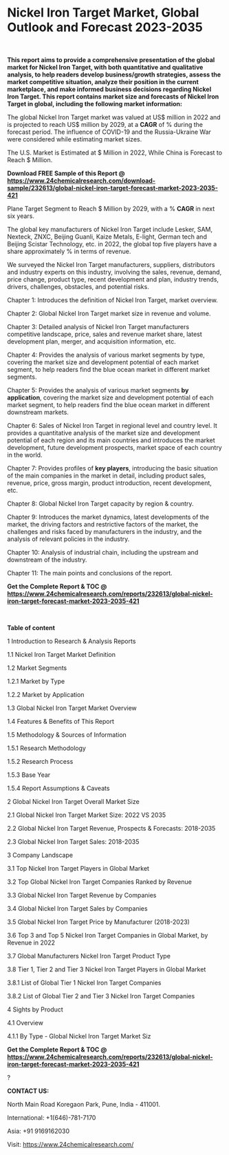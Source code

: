 <h1>Nickel Iron Target Market, Global Outlook and Forecast 2023-2035</h1><br/><p><strong>This report aims to provide a comprehensive presentation of the global market for Nickel Iron Target, with both quantitative and qualitative analysis, to help readers develop business/growth strategies, assess the market competitive situation, analyze their position in the current marketplace, and make informed business decisions regarding Nickel Iron Target. This report contains market size and forecasts of Nickel Iron Target in global, including the following market information:</strong></p>
 
 
 
 <p>The global Nickel Iron Target market was valued at US$ million in 2022 and is projected to reach US$ million by 2029, at a <strong>CAGR</strong> of % during the forecast period. The influence of COVID-19 and the Russia-Ukraine War were considered while estimating market sizes.</p>
 
 
 
 <p>The U.S. Market is Estimated at $ Million in 2022, While China is Forecast to Reach $ Million.</p>
 
 
 
 <div><b>Download FREE Sample of this Report @ <a href="https://www.24chemicalresearch.com/download-sample/232613/global-nickel-iron-target-forecast-market-2023-2035-421">https://www.24chemicalresearch.com/download-sample/232613/global-nickel-iron-target-forecast-market-2023-2035-421</a></b></div>
 
 
 
 <p>Plane Target Segment to Reach $ Million by 2029, with a % <strong>CAGR</strong> in next six years.</p>
 
 
 
 <p>The global key manufacturers of Nickel Iron Target include Lesker, SAM, Nexteck, ZNXC, Beijing Guanli, Kaize Metals, E-light, German tech and Beijing Scistar Technology, etc. in 2022, the global top five players have a share approximately % in terms of revenue.</p>
 
 
 
 <p>We surveyed the Nickel Iron Target manufacturers, suppliers, distributors and industry experts on this industry, involving the sales, revenue, demand, price change, product type, recent development and plan, industry trends, drivers, challenges, obstacles, and potential risks.</p>
 
 
 
 <p>Chapter 1: Introduces the definition of Nickel Iron Target, market overview.</p>
 
 
 
 <p>Chapter 2: Global Nickel Iron Target market size in revenue and volume.</p>
 
 
 
 <p>Chapter 3: Detailed analysis of Nickel Iron Target manufacturers competitive landscape, price, sales and revenue market share, latest development plan, merger, and acquisition information, etc.</p>
 
 
 
 <p>Chapter 4: Provides the analysis of various market segments by type, covering the market size and development potential of each market segment, to help readers find the blue ocean market in different market segments.</p>
 
 
 
 <p>Chapter 5: Provides the analysis of various market segments <strong>by application</strong>, covering the market size and development potential of each market segment, to help readers find the blue ocean market in different downstream markets.</p>
 
 
 
 <p>Chapter 6: Sales of Nickel Iron Target in regional level and country level. It provides a quantitative analysis of the market size and development potential of each region and its main countries and introduces the market development, future development prospects, market space of each country in the world.</p>
 
 
 
 <p>Chapter 7: Provides profiles of <strong>key players</strong>, introducing the basic situation of the main companies in the market in detail, including product sales, revenue, price, gross margin, product introduction, recent development, etc.</p>
 
 
 
 <p>Chapter 8: Global Nickel Iron Target capacity by region & country.</p>
 
 
 
 <p>Chapter 9: Introduces the market dynamics, latest developments of the market, the driving factors and restrictive factors of the market, the challenges and risks faced by manufacturers in the industry, and the analysis of relevant policies in the industry.</p>
 
 
 
 <p>Chapter 10: Analysis of industrial chain, including the upstream and downstream of the industry.</p>
 
 
 
 <p>Chapter 11: The main points and conclusions of the report.</p>
 
 
 
 <div><b>Get the Complete Report & TOC @ <a href="https://www.24chemicalresearch.com/reports/232613/global-nickel-iron-target-forecast-market-2023-2035-421">https://www.24chemicalresearch.com/reports/232613/global-nickel-iron-target-forecast-market-2023-2035-421</a></b></div>
 
 
 
 <p><br />
 
 <b>Table of content</b></p>
 
 
 
 <p>1 Introduction to Research & Analysis Reports<br />
 
 1.1 Nickel Iron Target Market Definition<br />
 
 1.2 Market Segments<br />
 
 1.2.1 Market by Type<br />
 
 1.2.2 Market by Application<br />
 
 1.3 Global Nickel Iron Target Market Overview<br />
 
 1.4 Features & Benefits of This Report<br />
 
 1.5 Methodology & Sources of Information<br />
 
 1.5.1 Research Methodology<br />
 
 1.5.2 Research Process<br />
 
 1.5.3 Base Year<br />
 
 1.5.4 Report Assumptions & Caveats<br />
 
 2 Global Nickel Iron Target Overall Market Size<br />
 
 2.1 Global Nickel Iron Target Market Size: 2022 VS 2035<br />
 
 2.2 Global Nickel Iron Target Revenue, Prospects & Forecasts: 2018-2035<br />
 
 2.3 Global Nickel Iron Target Sales: 2018-2035<br />
 
 3 Company Landscape<br />
 
 3.1 Top Nickel Iron Target Players in Global Market<br />
 
 3.2 Top Global Nickel Iron Target Companies Ranked by Revenue<br />
 
 3.3 Global Nickel Iron Target Revenue by Companies<br />
 
 3.4 Global Nickel Iron Target Sales by Companies<br />
 
 3.5 Global Nickel Iron Target Price by Manufacturer (2018-2023)<br />
 
 3.6 Top 3 and Top 5 Nickel Iron Target Companies in Global Market, by Revenue in 2022<br />
 
 3.7 Global Manufacturers Nickel Iron Target Product Type<br />
 
 3.8 Tier 1, Tier 2 and Tier 3 Nickel Iron Target Players in Global Market<br />
 
 3.8.1 List of Global Tier 1 Nickel Iron Target Companies<br />
 
 3.8.2 List of Global Tier 2 and Tier 3 Nickel Iron Target Companies<br />
 
 4 Sights by Product<br />
 
 4.1 Overview<br />
 
 4.1.1 By Type - Global Nickel Iron Target Market Siz</p>
 
 
 
 <div><b>Get the Complete Report & TOC @ <a href="https://www.24chemicalresearch.com/reports/232613/global-nickel-iron-target-forecast-market-2023-2035-421">https://www.24chemicalresearch.com/reports/232613/global-nickel-iron-target-forecast-market-2023-2035-421</a></b></div>
 
 
 
 <p>? </p>
 
 
 
 <p><b>CONTACT US:</b><br />
 
 North Main Road Koregaon Park, Pune, India - 411001.<br />
 
 International: +1(646)-781-7170<br />
 
 Asia: +91 9169162030<br />
 
 Visit: <a href="https://www.24chemicalresearch.com/">https://www.24chemicalresearch.com/</a></p>